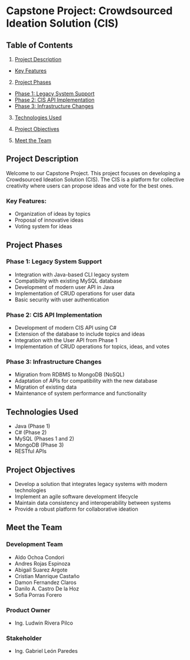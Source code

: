 # Capstone Project: Crowdsourced Ideation Solution (CIS)

## Table of Contents
1. [Project Description](#project-description)
 - [Key Features](#key-features)
2. [Project Phases](#project-phases)

 -  [Phase 1: Legacy System Support](#phase-1-legacy-system-support)
 -  [Phase 2: CIS API Implementation](#phase-2-cis-api-implementation)
 -  [Phase 3: Infrastructure Changes](#phase-3-infrastructure-changes)

3. [Technologies Used](#technologies-used)

4. [Project Objectives](#project-objectives)

5. [Meet the Team](#meet-the-team)

## Project Description

Welcome to our Capstone Project. This project focuses on developing a Crowdsourced Ideation Solution (CIS). The CIS is a platform for collective creativity where users can propose ideas and vote for the best ones.

### Key Features:
- Organization of ideas by topics
- Proposal of innovative ideas
- Voting system for ideas

## Project Phases

### Phase 1: Legacy System Support
- Integration with Java-based CLI legacy system
- Compatibility with existing MySQL database
- Development of modern user API in Java
- Implementation of CRUD operations for user data
- Basic security with user authentication

### Phase 2: CIS API Implementation
- Development of modern CIS API using C#
- Extension of the database to include topics and ideas
- Integration with the User API from Phase 1
- Implementation of CRUD operations for topics, ideas, and votes

### Phase 3: Infrastructure Changes
- Migration from RDBMS to MongoDB (NoSQL)
- Adaptation of APIs for compatibility with the new database
- Migration of existing data
- Maintenance of system performance and functionality

## Technologies Used

- Java (Phase 1)
- C# (Phase 2)
- MySQL (Phases 1 and 2)
- MongoDB (Phase 3)
- RESTful APIs

## Project Objectives
- Develop a solution that integrates legacy systems with modern technologies
- Implement an agile software development lifecycle
- Maintain data consistency and interoperability between systems
- Provide a robust platform for collaborative ideation

## Meet the Team

### Development Team

* Aldo Ochoa Condori
* Andres Rojas Espinoza
* Abigail Suarez Argote
* Cristian Manrique Castaño
* Damon Fernandez Claros
* Danilo A. Castro De la Hoz
* Sofia Porras Forero

### Product Owner

* Ing. Ludwin Rivera Pilco 

### Stakeholder

* Ing. Gabriel León Paredes



